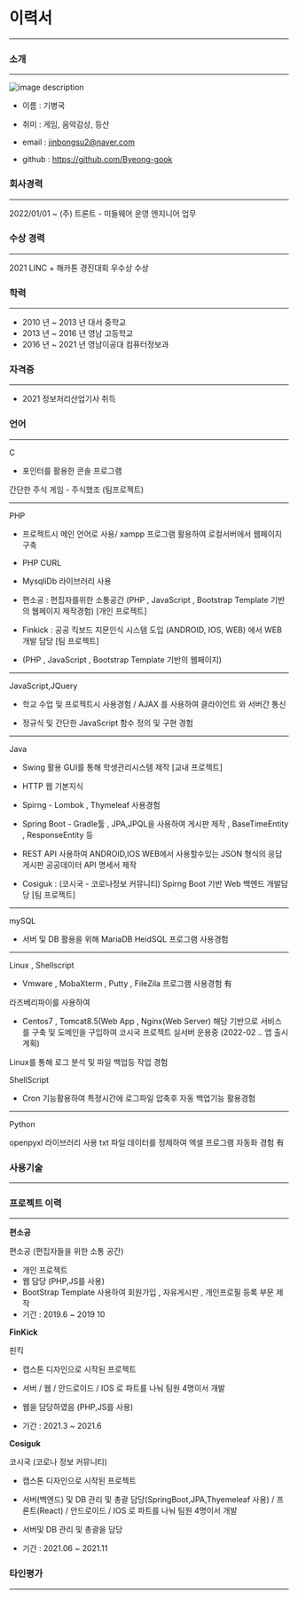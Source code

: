 # 이력서
___

### 소개
___

![image description](https://user-images.githubusercontent.com/67180384/124925451-69560400-e037-11eb-97d0-a3955c8dec30.jpg)


- 이름 : 기병국

- 취미 : 게임, 음악감상, 등산

- email : jinbongsu2@naver.com

- github : https://github.com/Byeong-gook

### 회사경력
___
2022/01/01 ~ (주) 트론트 - 미들웨어 운영 엔지니어 업무


### 수상 경력
___

2021 LINC + 해카톤 경진대회 우수상 수상

### 학력
___

- 2010 년 ~ 2013 년 대서 중학교
- 2013 년 ~ 2016 년 영남 고등학교
- 2016 년 ~ 2021 년 영남이공대 컴퓨터정보과

### 자격증
___
- 2021 정보처리산업기사 취득

### 언어
___

C
- 포인터를 활용한 콘솔 프로그램

간단한 주식 게임 - 주식했조 (팀프로젝트)

___

PHP

- 프로젝트시 메인 언어로 사용/ xampp 프로그램 활용하여 로컬서버에서 웹페이지 구축
- PHP CURL

- MysqliDb 라이브러리 사용

- 편소공 : 편집자를위한 소통공간 (PHP , JavaScript , Bootstrap Template 기반의 웹페이지 제작경험) [개인 프로젝트]
- Finkick : 공공 킥보드 지문인식 시스템 도입 (ANDROID, IOS, WEB) 에서 WEB 개발 담당  [팀 프로젝트]
- (PHP , JavaScript , Bootstrap Template 기반의 웹페이지) 

___

JavaScript,JQuery

- 학교 수업 및 프로젝트시 사용경험 / AJAX 를 사용하여 클라이언트 와 서버간 통신

- 정규식 및 간단한 JavaScript 함수 정의 및 구현 경험 
___

Java

- Swing 활용 GUI를 통해 학생관리시스템 제작 [교내 프로젝트]

- HTTP 웹 기본지식

- Spirng - Lombok , Thymeleaf 사용경험 
- Spring Boot - Gradle툴 , JPA,JPQL을 사용하여 게시판 제작 , BaseTimeEntity , ResponseEntity 등 

- REST API 사용하여 ANDROID,IOS WEB에서 사용할수있는 JSON 형식의 응답 게시판 공공데이터 API 명세서 제작

- Cosiguk : (코시국 - 코로나정보 커뮤니티) Spirng Boot 기반 Web 백엔드 개발담당 [팀 프로젝트]
___

mySQL

- 서버 및 DB 활용을 위해 MariaDB HeidSQL 프로그램 사용경험
___

Linux , Shellscript

- Vmware , MobaXterm , Putty , FileZila 프로그램 사용경험 有

라즈베리파이를 사용하여
- Centos7 , Tomcat8.5(Web App , Nginx(Web Server) 해당 기반으로 서비스를 구축 및 도메인을 구입하여 코시국 프로젝트 실서버 운용중 (2022-02 .. 앱 출시 계획)

Linux를 통해 로그 분석 및 파일 백업등 작업 경험

ShellScript
- Cron 기능활용하여 특정시간에 로그파일 압축후 자동 백업기능 활용경험

___

Python

openpyxl 라이브러리 사용
txt 파일 데이터를 정제하여 엑셀 프로그램 자동화 경험
有
### 사용기술

___

### 프로젝트 이력

___

**편소공**

편소공 (편집자들을 위한 소통 공간)

 - 개인 프로젝트
 - 웹 담당 (PHP,JS를 사용)
 - BootStrap Template 사용하여 회원가입 , 자유게시판 , 개인프로필 등록 부문 제작 
 - 기간 : 2019.6 ~ 2019 10

**FinKick**

핀킥

- 캡스톤 디자인으로 시작된 프로젝트

- 서버 / 웹 / 안드로이드 / IOS 로 파트를 나눠 팀원 4명이서 개발

- 웹을 담당하였음 (PHP,JS를 사용)

- 기간 : 2021.3 ~ 2021.6

**Cosiguk**

코시국 (코로나 정보 커뮤니티)

- 캡스톤 디자인으로 시작된 프로젝트

- 서버(백엔드) 및 DB 관리 및 총괄 담당(SpringBoot,JPA,Thyemeleaf 사용) / 프론트(React) / 안드로이드 / IOS 로 파트를 나눠 팀원 4명이서 개발

- 서버및 DB 관리 및 총괄을 담당

- 기간 : 2021.06 ~ 2021.11


### 타인평가

___











